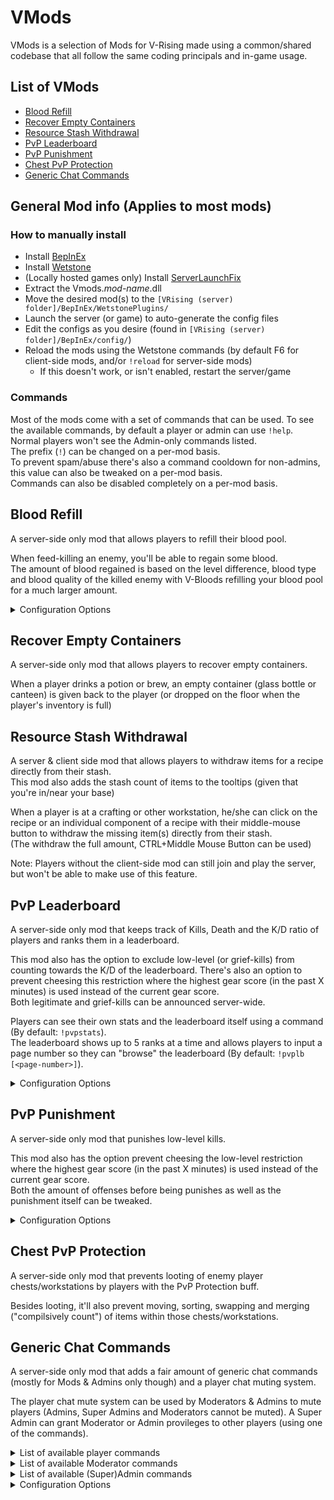 # VMods
VMods is a selection of Mods for V-Rising made using a common/shared codebase that all follow the same coding principals and in-game usage.

## List of VMods
* [Blood Refill](#blood-refill)
* [Recover Empty Containers](#recover-empty-containers)
* [Resource Stash Withdrawal](#resource-stash-withdrawal)
* [PvP Leaderboard](#pvp-leaderboard)
* [PvP Punishment](#pvp-punishment)
* [Chest PvP Protection](#chest-pvp-protection)
* [Generic Chat Commands](#generic-chat-commands)

## General Mod info (Applies to most mods)
### How to manually install
* Install [BepInEx](https://v-rising.thunderstore.io/package/BepInEx/BepInExPack_V_Rising/)
* Install [Wetstone](https://v-rising.thunderstore.io/package/molenzwiebel/Wetstone/)
* (Locally hosted games only) Install [ServerLaunchFix](https://v-rising.thunderstore.io/package/Mythic/ServerLaunchFix/)
* Extract the Vmods._mod-name_.dll
* Move the desired mod(s) to the `[VRising (server) folder]/BepInEx/WetstonePlugins/`
* Launch the server (or game) to auto-generate the config files
* Edit the configs as you desire (found in `[VRising (server) folder]/BepInEx/config/`)
* Reload the mods using the Wetstone commands (by default F6 for client-side mods, and/or `!reload` for server-side mods)
  * If this doesn't work, or isn't enabled, restart the server/game

### Commands
Most of the mods come with a set of commands that can be used. To see the available commands, by default a player or admin can use `!help`.  
Normal players won't see the Admin-only commands listed.  
The prefix (`!`) can be changed on a per-mod basis.  
To prevent spam/abuse there's also a command cooldown for non-admins, this value can also be tweaked on a per-mod basis.  
Commands can also be disabled completely on a per-mod basis.

## Blood Refill
A server-side only mod that allows players to refill their blood pool.  
  
When feed-killing an enemy, you'll be able to regain some blood.  
The amount of blood regained is based on the level difference, blood type and blood quality of the killed enemy with V-Bloods refilling your blood pool for a much larger amount.

<details>
<summary>Configuration Options</summary>

* Enable/disable requiring feed-killing (when disabled, any kill grants some blood).
* Choose the amount of blood gained on a 'regular refill' (i.e. a refill without any level, blood type or quality punishments applied)
* A multiplier to reduce the amount of gained blood when feeding on an enemy of a different blood type. (blood dilution)
* The ability to disable different blood type refilling (i.e. a 0 multiplier for different blood types)
* Switch between having V-Blood act as diluted or pure blood, or have V-Blood completely refill your blood pool
* The options to make refilling random between 0.1L and the calculated amount (which then acts as a max refill amount)
* A global refill multiplier (applied after picking a random refill value)

</details>

## Recover Empty Containers
A server-side only mod that allows players to recover empty containers.  
  
When a player drinks a potion or brew, an empty container (glass bottle or canteen) is given back to the player (or dropped on the floor when the player's inventory is full)

## Resource Stash Withdrawal
A server & client side mod that allows players to withdraw items for a recipe directly from their stash.  
This mod also adds the stash count of items to the tooltips (given that you're in/near your base)  
  
When a player is at a crafting or other workstation, he/she can click on the recipe or an individual component of a recipe with their middle-mouse button to withdraw the missing item(s) directly from their stash.  
(The withdraw the full amount, CTRL+Middle Mouse Button can be used)  
  
Note: Players without the client-side mod can still join and play the server, but won't be able to make use of this feature.  
  
## PvP Leaderboard
A server-side only mod that keeps track of Kills, Death and the K/D ratio of players and ranks them in a leaderboard.  
  
This mod also has the option to exclude low-level (or grief-kills) from counting towards the K/D of the leaderboard.
There's also an option to prevent cheesing this restriction where the highest gear score (in the past X minutes) is used instead of the current gear score.  
Both legitimate and grief-kills can be announced server-wide.  
  
Players can see their own stats and the leaderboard itself using a command  (By default: `!pvpstats`).  
The leaderboard shows up to 5 ranks at a time and allows players to input a page number so they can "browse" the leaderboard (By default: `!pvplb [<page-number>]`).
  
<details>
<summary>Configuration Options</summary>

* Enable/disable announcing of legitimate kills
* Enable/disable announcing of grief-kills
* Set a Level Difference at which the K/D isn't counting anymore of the leaderboard.
* Enable/disable usage of the anti-cheesing system (highest gear score tracking)
* Change the amount of time the highest gear score is remembered/tracked

</details>

## PvP Punishment
A server-side only mod that punishes low-level kills.  
  
This mod also has the option prevent cheesing the low-level restriction where the highest gear score (in the past X minutes) is used instead of the current gear score.  
Both the amount of offenses before being punishes as well as the punishment itself can be tweaked.

<details>
<summary>Configuration Options</summary>

* Set a Level Difference at which an offense is being recorded
* Enable/disable usage of the anti-cheesing system (highest gear score tracking)
* Change the amount of offenses a player can make before actually being punished
* Change the offense cooldown time before the offense counter resets
* Change the duration of the punishment
* Change the following for the actual punishment:
  * % reduced Movement Speed
  * % reduced Max Health
  * % reduced Physical Resistance
  * % reduced Spell Resistance
  * amount of reduced Fire Resistance
  * amount of reduced Holy Resistance
  * amount of reduced Sun Resistance
  * amount of reduced Silver Resistance
  * % of reduced Physical Power
  * % of reduced Spell Power

</details>

## Chest PvP Protection
A server-side only mod that prevents looting of enemy player chests/workstations by players with the PvP Protection buff.  
  
Besides looting, it'll also prevent moving, sorting, swapping and merging ("compilsively count") of items within those chests/workstations.

## Generic Chat Commands
A server-side only mod that adds a fair amount of generic chat commands (mostly for Mods & Admins only though) and a player chat muting system.

The player chat mute system can be used by Moderators & Admins to mute players (Admins, Super Admins and Moderators cannot be muted).
A Super Admin can grant Moderator or Admin provileges to other players (using one of the commands).

<details>
<summary>List of available player commands</summary>

* `!ping`: Tells you how much ping/latency you have.
* `!admin-level [<player-name>]`: Tells you the Admin Level of yourself (or the give player)

</details>

<details>
<summary>List of available Moderator commands</summary>

_Note: These commands can be made Admin-only through a config setting_
* `!mute <player-name> <number-of-minutes> [global/local]`: Mutes the given player for the given number of minutes in the given chat/channel (or all chats/channels when omitted) - commands can still be used by the muted player
* `!unmute <player-name>`: Unmutes the given player
* `!remaining-mute <player-name>`: Tells you how many more minutes the mute for the given player will last

</details>

<details>
<summary>List of available (Super)Admin commands</summary>

* [SuperAdmin] `!set-admin-level <player-name> <none/mod/admin/superadmin>`: Changes the given player's Admin Level to the given level
* `!ping [<player-name>]`: Tells you how much ping/latency you or the given player has
* `!rename [<current-player-name>] <new-player-name>`: Renames a given player (or yourself) to a new name
* `!nxtbm [server-wide]`: Tells you (or the entire server) when the next Blood Moon will appear
* `!skiptobm`: Skips time to the next Blood Moon
* `!buff [<player-name>] <prefab-GUID>`: Adds the buff defined by the prefab-GUID to yourself (or the given player)
* `!unbuff [<player-name>] <prefab-GUID>`: Removes the buff defined by the prefab-GUID to yourself (or the given player)
* `!health [<player-name>] <percentage>`: Sets the Health of yourself (or the given player) to the given percentage
* `!complete-all-achievements [<player-name>]`: Completes all achievements for yourself (or the given player)
* `!unlock-all-research [<player-name>]`: Unlocks all research for yourself (or the given player)
* `!unlock-all-v-blood [<player-name>] <all/ability/passive/shapeshift>`: Unlocks all V-Blood Abilities/Passives/Shapshifts or all three of these for yourself (or the given player)
* `!spawn-npc <npc-name/prefab-GUID> [<amount>] [<life-time>]`: Spawns the given amount of npcs based on their name or prefab-GUID, and they'll stay alive of the given amount of time (or untill killed when the life-time argument is omitted
* `!set-blood [<player-name>] <blood-type> <blood-quality> [<gain-amount>]`: Sets your (or the given player's) blood type to the specified blood-type and blood-quality, and optionally adds a given amount of blood (in Litres)
* `!blood-potion <blood-type> <blood-quality>`: Creates a Blood Potion with the given Blood Type and Blood Quality
* [SuperAdmin] `!global-... [on/off]`: A set of commands that change the settings **server-wide** (i.e. for everyone!) - Note: these might be dangerous! so use them carefully
  * `sun-damage`
  * `durability-loss`
  * `blood-drain`
  * `cooldowns`
  * `build-costs`
  * `all-progression-unlocked`
  * `play-invul`
  * `day-night-cycle`: This pauses the Day/Night cycle completely (time stops moving forward)
  * `npc-movement`
  * `building-area-restrictions`: Be careful using this one, it might cause ruins, vegitation and others objects to spawn in player's bases.
  * `all-waypoints-unlocked`
  * `aggro`
  * `death-sequence-instead-of-ragdolls`
  * `drops`: Be extra careful using this one, it'll remove all current drops on the floor AND anything, anyone drops to the floor will be deleted from the game too!
  * `tutorial-popups`
  * `building-placement-restrictions`: Be careful using this one, it might cause ruins, vegitation and others objects to spawn in player's bases.
  * `3d-height`: Be careful using this one, it might cause clipping through objects and/or the world which results in players getting stuck.
  * `tile-collision`: Be careful using this one, it might cause clipping through objects and/or the world which results in players getting stuck.
  * `dynamic-collision`: Be careful using this one, it might cause clipping through objects and/or the world which results in players getting stuck.
  * `building-replacement`: Be careful using this one, it might cause ruins, vegitation and others objects to spawn in player's bases.
  * `dynamic-clouds`
  * `hit-effects`
  * `high-castle-roofs`
  * `feed-at-any-hp`: Allows you to feed on npcs, regardless of their hp (i.e. they no longer have to be low health to feed)
  * `linn-castle-roofs`
  * `free-building-placement`
  * `building-floor-territory`
  * `building-debugging`
  * `bat-sun-damage`
  * `castle-heart-blood-ess`
  * `castle-limits`: This allows anyone in the server to place more than the server-config defined limit of castle hearts

</details>

<details>
<summary>Configuration Options</summary>

* Enable/disable server-wide announcing when a player is renamed
* Enable/disable server-wide announcing when time is being skipped to the next blood moon
* Enable/disable the option to allow server-wide announcing of the time until next blood moon
* Enable/disable server-wide announcing when any of the `global-...` options are changed
* Enable/disable server-wide announcing when a player's privileges have been changed
* Enable/disable of the entire mute system
* Enable/disable the ability for players with the Moderator privilege to mute/unmute other players
* Enable/disable server-wide announcing when a player gets muted
* Enable/disable server-wide announcing when a player gets unmuted

</details>
